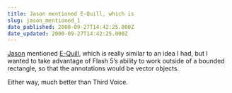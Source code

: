```yaml
---
title: Jason mentioned E-Quill, which is
slug: jason_mentioned_1
date_published: 2000-09-27T14:42:25.000Z
date_updated: 2000-09-27T14:42:25.000Z
---
```


[Jason](http://www.kottke.org) mentioned [E-Quill](http://ink.e-quill.com/index.html), which is really similar to an idea I had, but I wanted to take advantage of Flash 5’s ability to work outside of a bounded rectangle, so that the annotations would be vector objects.

Either way, much better than Third Voice.
